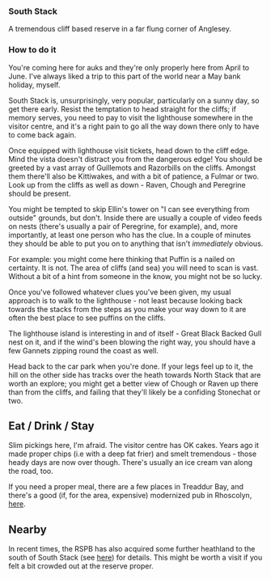 ### South Stack

A tremendous cliff based reserve in a far flung corner of Anglesey.

### How to do it

You're coming here for auks and they're only properly here from April
to June. I've always liked a trip to this part of the world near a May
bank holiday, myself.

South Stack is, unsurprisingly, very popular, particularly on a sunny
day, so get there early. Resist the temptation to head straight for
the cliffs; if memory serves, you need to pay to visit the lighthouse
somewhere in the visitor centre, and it's a right pain to go all the
way down there only to have to come back again.

Once equipped with lighthouse visit tickets, head down to the cliff
edge. Mind the vista doesn't distract you from the dangerous edge! You
should be greeted by a vast array of Guillemots and Razorbills on the
cliffs. Amongst them there'll also be Kittiwakes, and with a bit of
patience, a Fulmar or two. Look up from the cliffs as well as down -
Raven, Chough and Peregrine should be present.

You might be tempted to skip Ellin's tower on "I can see everything
from outside" grounds, but don't. Inside there are usually a couple of
video feeds on nests (there's usually a pair of Peregrine, for
example), and, more importantly, at least one person who has the
clue. In a couple of minutes they should be able to put you on to
anything that isn't _immediately_ obvious.

For example: you might come here thinking that Puffin is a nailed on
certainty. It is not. The area of cliffs (and sea) you will need to
scan is vast. Without a bit of a hint from someone in the know, you
might not be so lucky.

Once you've followed whatever clues you've been given, my usual
approach is to walk to the lighthouse - not least because looking back
towards the stacks from the steps as you make your way down to it are
often the best place to see puffins on the cliffs.

The lighthouse island is interesting in and of itself - Great Black
Backed Gull nest on it, and if the wind's been blowing the right way,
you should have a few Gannets zipping round the coast as well.

Head back to the car park when you're done. If your legs feel up to
it, the hill on the other side has tracks over the heath towards North
Stack that are worth an explore; you might get a better view of Chough
or Raven up there than from the cliffs, and failing that they'll
likely be a confiding Stonechat or two.

## Eat / Drink / Stay

Slim pickings here, I'm afraid. The visitor centre has OK cakes. Years
ago it made proper chips (i.e with a deep fat frier) and smelt
tremendous - those heady days are now over though. There's usually an
ice cream van along the road, too.

If you need a proper meal, there are a few places in Treaddur Bay, and
there's a good (if, for the area, expensive) modernized pub in
Rhoscolyn, [here](http://www.white-eagle.co.uk/).

## Nearby

In recent times, the RSPB has also acquired some further heathland to
the south of South Stack (see
[here](https://www.rspb.org.uk/globalassets/downloads/documents/reserves/south-stack-cliffs-trail-guide.pdf))
for details. This might be worth a visit if you felt a bit crowded out
at the reserve proper.